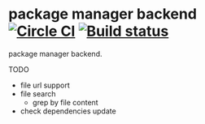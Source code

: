 # package manager backend [![Circle CI](https://circleci.com/gh/vvakame/packagemanager-backend.png?style=badge)](https://circleci.com/gh/vvakame/packagemanager-backend) [![Build status](https://ci.appveyor.com/api/projects/status/f6elhsvoi1ygdlk9/branch/master?svg=true)](https://ci.appveyor.com/project/vvakame/packagemanager-backend/branch/master)

package manager backend.

TODO

 * file url support
 * file search
   * grep by file content
 * check dependencies update
